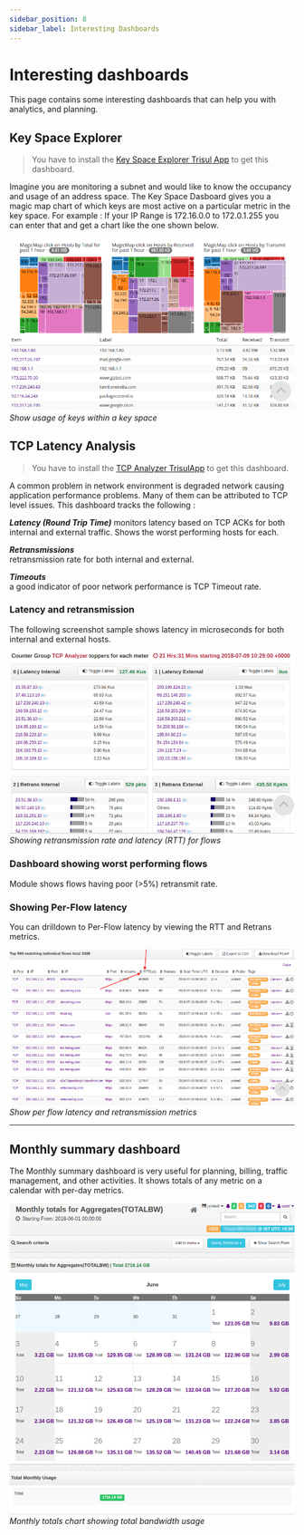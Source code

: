 ```yaml
---
sidebar_position: 8
sidebar_label: Interesting Dashboards
---
```


# Interesting dashboards

This page contains some interesting dashboards that can help you with
analytics, and planning.

## Key Space Explorer

> You have to install the [Key Space Explorer Trisul App](/docs/ug/webadmin/apps) to get this dashboard.

Imagine you are monitoring a subnet and would like to know the occupancy
and usage of an address space. The Key Space Dasboard gives you a magic
map chart of which keys are most active on a particular metric in the
key space. For example : If your IP Range is 172.16.0.0 to 172.0.1.255
you can enter that and get a chart like the one shown below.

![](images/dashboards/key_space_explore.png)  
*Show usage of keys within a key space*

## TCP Latency Analysis

> You have to install the [TCP Analyzer TrisulApp](/docs/ug/webadmin/apps) to get this dashboard.

A common problem in network environment is degraded network causing
application performance problems. Many of them can be attributed to TCP
level issues. This dashboard tracks the following :

***Latency (Round Trip Time)*** 
monitors latency based on TCP ACKs for both internal and external
traffic. Shows the worst performing hosts for each.

***Retransmissions***  
retransmission rate for both internal and external.

***Timeouts***  
a good indicator of poor network performance is TCP Timeout rate.

### Latency and retransmission

The following screenshot sample shows latency in microseconds for both
internal and external hosts.

![](images/dashboards/tcp_analyzer.png)  
*Showing retransmission rate and latency (RTT) for flows*

### Dashboard showing worst performing flows

Module shows flows having poor (\>5%) retransmit rate.

### Showing Per-Flow latency

You can drilldown to Per-Flow latency by viewing the RTT and Retrans
metrics.

![](images/dashboards/flow_rtt.png)  
*Show per flow latency and retransmission metrics*

------------------------------------------------------------------------

## Monthly summary dashboard

The Monthly summary dashboard is very useful for planning, billing,
traffic management, and other activities. It shows totals of any metric
on a calendar with per-day metrics.

![](images/dashboards/monthlysummary.png)  
*Monthly totals chart showing total bandwidth usage*
